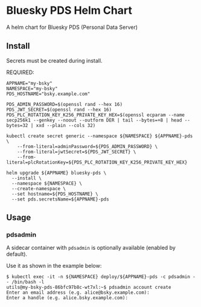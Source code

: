 # Bluesky PDS Helm Chart

A helm chart for Bluesky PDS (Personal Data Server)

## Install

Secrets must be created during install.

REQUIRED:

```shell
APPNAME="my-bsky"
NAMESPACE="my-bsky"
PDS_HOSTNAME="bsky.example.com"

PDS_ADMIN_PASSWORD=$(openssl rand --hex 16)
PDS_JWT_SECRET=$(openssl rand --hex 16)
PDS_PLC_ROTATION_KEY_K256_PRIVATE_KEY_HEX=$(openssl ecparam --name secp256k1 --genkey --noout --outform DER | tail --bytes=+8 | head --bytes=32 | xxd --plain --cols 32)

kubectl create secret generic --namespace ${NAMESPACE} ${APPNAME}-pds \
    --from-literal=adminPassword=${PDS_ADMIN_PASSWORD} \
    --from-literal=jwtSecret=${PDS_JWT_SECRET} \
    --from-literal=plcRotationKey=${PDS_PLC_ROTATION_KEY_K256_PRIVATE_KEY_HEX}

helm upgrade ${APPNAME} bluesky-pds \
  --install \
  --namespace ${NAMESPACE} \
  --create-namespace \
  --set hostname=${PDS_HOSTNAME} \
  --set pds.secretsName=${APPNAME}-pds
```

## Usage

### pdsadmin

A sidecar container with `pdsadmin` is optionally available (enabled by
default).

Use it as shown in the example below:

```shell
$ kubectl exec -it -n ${NAMESPACE} deploy/${APPNAME}-pds -c pdsadmin -- /bin/bash -l
utils@my-bsky-pds-86bfc97b8c-wt7xl:~$ pdsadmin account create
Enter an email address (e.g. alice@bsky.example.com):
Enter a handle (e.g. alice.bsky.example.com):
```
